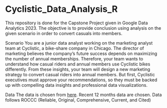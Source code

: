 # Cyclistic_Data_Analysis_R

This repository is done for the Capstone Project given in Google Data Analytics 2023. The objective is to provide conclusion using analysis on the given scenario in order to convert casuals into members.

Scenario
You are a junior data analyst working on the marketing analyst team at Cyclistic, a bike-share company in Chicago. The director of marketing believes the company’s future success depends on maximizing the number of annual memberships. Therefore, your team wants to understand how casual riders and annual members use Cyclistic bikes differently. From these insights, your team will design a new marketing strategy to convert casual riders into annual members. But first, Cyclistic executives must approve your recommendations, so they must be backed up with compelling data insights and professional data visualizations.

Data
The data is chosen from [here](https://divvy-tripdata.s3.amazonaws.com/index.html). Recent 12 months data are chosen. Data follows ROCCC (Reliable, Original, Comprehensive, Current, and Cited)
